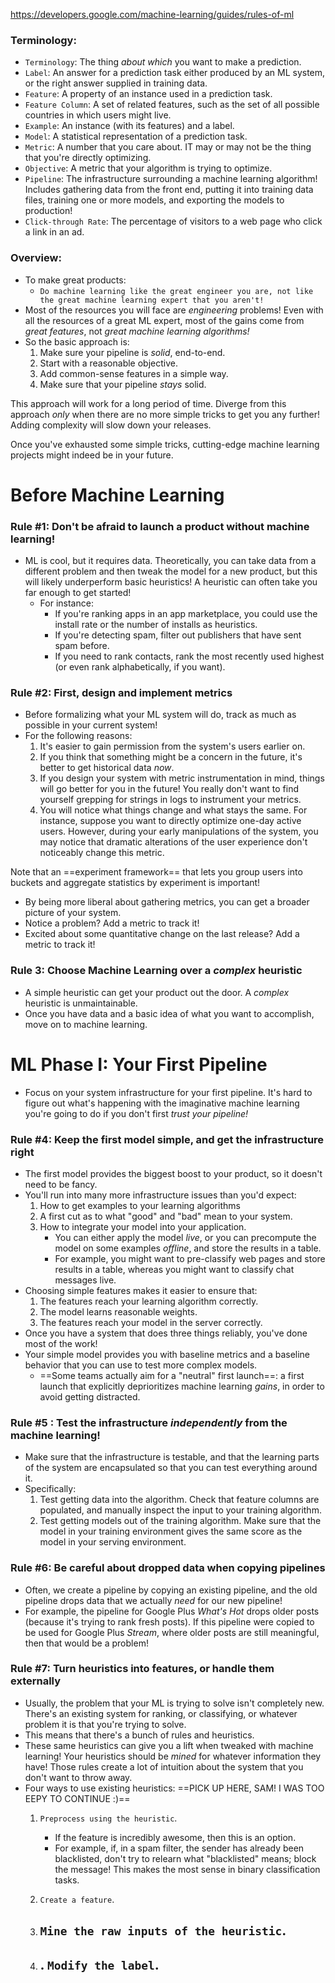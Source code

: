 https://developers.google.com/machine-learning/guides/rules-of-ml


### Terminology:
- `Terminology`: The thing *about which* you want to make a prediction.
- `Label`: An answer for a prediction task either produced by an ML system, or the right answer supplied in training data.
- `Feature`: A property of an instance used in a prediction task. 
- `Feature Column`: A set of related features, such as the set of all possible countries in which users might live.
- `Example`: An instance (with its features) and a label.
- `Model`: A statistical representation of a prediction task.
- `Metric`: A number that you care about. IT may or may not be the thing that you're directly optimizing.
- `Objective`: A metric that your algorithm is trying to optimize.
- `Pipeline`: The infrastructure surrounding a machine learning algorithm! Includes gathering data from the front end, putting it into training data files, training one or more models, and exporting the models to production!
- `Click-through Rate`: The percentage of visitors to a web page who click a link in an ad.

### Overview:
- To make great products:
	- `Do machine learning like the great engineer you are, not like the great machine learning expert that you aren't!`
- Most of the resources you will face are *engineering* problems! Even with all the resources of a great ML expert, most of the gains come from *great features*, not *great machine learning algorithms!* 
- So the basic approach is:
	1. Make sure your pipeline is *solid*, end-to-end.
	2. Start with a reasonable objective.
	3. Add common-sense features in a simple way.
	4. Make sure that your pipeline *stays* solid.

This approach will work for a long period of time.
Diverge from this approach *only* when there are no more simple tricks to get you any further! Adding complexity will slow down your releases.

Once you've exhausted some simple tricks, cutting-edge machine learning projects might indeed be in your future. 


# Before Machine Learning

### Rule #1: Don't be afraid to launch a product without machine learning!
- ML is cool, but it requires data. Theoretically, you can take data from a different problem and then tweak the model for a new product, but this will likely underperform basic heuristics! A heuristic can often take you far enough to get started!
	- For instance: 
		- If you're ranking apps in an app marketplace, you could use the install rate or the number of installs as heuristics.
		- If you're detecting spam, filter out publishers that have sent spam before.
		- If you need to rank contacts, rank the most recently used highest (or even rank alphabetically, if you want).

### Rule #2: First, design and implement metrics
- Before formalizing what your ML system will do, track as much as possible in your current system!
- For the following reasons:
	1. It's easier to gain permission from the system's users earlier on.
	2. If you think that something might be a concern in the future, it's better to get historical data *now*.
	3. If you design your system with metric instrumentation in mind, things will go better for you in the future! You really don't want to find yourself grepping for strings in logs to instrument your metrics.
	4. You will notice what things change and what stays the same. For instance, suppose you want to directly optimize one-day active users. However, during your early manipulations of the system, you may notice that dramatic alterations of the user experience don't noticeably change this metric.

Note that an ==experiment framework== that lets you group users into buckets and aggregate statistics by experiment is important!
- By being more liberal about gathering metrics, you can get a broader picture of your system. 
- Notice a problem? Add a metric to track it! 
- Excited about some quantitative change on the last release? Add a metric to track it!

### Rule 3: Choose Machine Learning over a *complex* heuristic
- A simple heuristic can get your product out the door. A *complex* heuristic is unmaintainable.
- Once you have data and a basic idea of what you want to accomplish, move on to machine learning.


# ML Phase I: Your First Pipeline
- Focus on your system infrastructure for your first pipeline. It's hard to figure out what's happening with the imaginative machine learning you're going to do if you don't first *trust your pipeline!*
### Rule #4: Keep the first model simple, and get the infrastructure right
- The first model provides the biggest boost to your product, so it doesn't need to be fancy.
- You'll run into many more infrastructure issues than you'd expect:
	1. How to get examples to your learning algorithms
	2. A first cut as to what "good" and "bad" mean to your system.
	3. How to integrate your model into your application. 
		- You can either apply the model *live*, or you can precompute the model on some examples *offline*, and store the results in a table.
		- For example, you might want to pre-classify web pages and store results in a table, whereas you might want to classify chat messages live.
- Choosing simple features makes it easier to ensure that:
	1. The features reach your learning algorithm correctly.
	2. The model learns reasonable weights.
	3. The features reach your model in the server correctly.
- Once you have a system that does three things reliably, you've done most of the work!
- Your simple model provides you with baseline metrics and a baseline behavior that you can use to test more complex models. 
	- ==Some teams actually aim for a "neutral" first launch==: a first launch that explicitly deprioritizes machine learning *gains*, in order to avoid getting distracted.

### Rule #5 : Test the infrastructure *independently* from the machine learning!
- Make sure that the infrastructure is testable, and that the learning parts of the system are encapsulated so that you can test everything around it.
- Specifically:
	1. Test getting data into the algorithm. Check that feature columns are populated, and manually inspect the input to your training algorithm.
	2. Test getting models out of the training algorithm. Make sure that the model in your training environment gives the same score as the model in your serving environment.

### Rule #6: Be careful about dropped data when copying pipelines
- Often, we create a pipeline by copying an existing pipeline, and the old pipeline drops data that we actually *need* for our new pipeline!
- For example, the pipeline for Google Plus *What's Hot* drops older posts (because it's trying to rank fresh posts). If this pipeline were copied to be used for Google Plus *Stream*, where older posts are still meaningful, then that would be a problem!

### Rule #7: Turn heuristics into features, or handle them externally
- Usually, the problem that your ML is trying to solve isn't completely new. There's an existing system for ranking, or classifying, or whatever problem it is that you're trying to solve.
- This means that there's a bunch of rules and heuristics.
- These same heuristics can give you a lift when tweaked with machine learning! Your heuristics should be *mined* for whatever information they have! Those rules create a lot of intuition about the system that you don't want to throw away.
- Four ways to use existing heuristics: ==PICK UP HERE, SAM! I WAS TOO EEPY TO CONTINUE :)==
	1. `Preprocess using the heuristic`. 
		- If the feature is incredibly awesome, then this is an option. 
		- For example, if, in a spam filter, the sender has already been blacklisted, don't try to relearn what "blacklisted" means; block the message! This makes the most sense in binary classification tasks.
	2. `Create a feature`.
		 
	3.  `Mine the raw inputs of the heuristic`.
		- 
	4. . `Modify the label`.
		- 



































